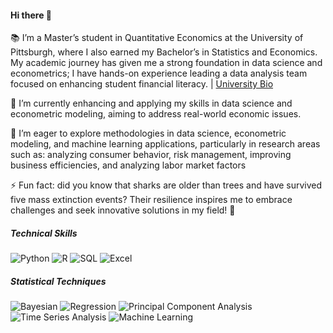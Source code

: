 #### Hi there 👋

 📚 I’m a Master’s student in Quantitative Economics at the University of Pittsburgh, where I also earned my Bachelor’s in Statistics and Economics. My academic journey has given me a strong foundation in data science and econometrics; I have hands-on experience leading a data analysis team focused on enhancing student financial literacy.  | [University Bio](https://www.mqe.pitt.edu/people/ant-122 )


🌱 I’m currently enhancing and applying my skills in data science and econometric modeling, aiming to address real-world economic issues.

🔎 I’m eager to explore methodologies in data science, econometric modeling, and machine learning applications, particularly in research areas such as: analyzing consumer behavior, risk management, improving business efficiencies, and analyzing labor market factors

⚡ Fun fact: did you know that sharks are older than trees and have survived five mass extinction events? Their resilience inspires me to embrace challenges and seek innovative solutions in my field! 🦈

##### Technical Skills
![Python](https://img.shields.io/badge/Python-3776AB?style=flat&logo=python&logoColor=white)
![R](https://img.shields.io/badge/R-276DC3?style=flat&logo=R&logoColor=white)
![SQL](https://img.shields.io/badge/SQL-4479A1?style=flat&logo=mysql&logoColor=white)
![Excel](https://img.shields.io/badge/Excel-217346?style=flat&logo=microsoft-excel&logoColor=white)


##### Statistical Techniques
![Bayesian](https://img.shields.io/badge/Bayesian%20Analysis-9B59B6?style=flat&logo=statistics&logoColor=white)
![Regression](https://img.shields.io/badge/Regression%20Analysis-0E76A8?style=flat&logo=statistics&logoColor=white)
![Principal Component Analysis](https://img.shields.io/badge/Principal%20Component%20Analysis-1E90FF?style=flat)
![Time Series Analysis](https://img.shields.io/badge/Time%20Series%20Analysis-00BFFF?style=flat)
![Machine Learning](https://img.shields.io/badge/Machine%20Learning-3CB371?style=flat)  <!-- Changed color -->
